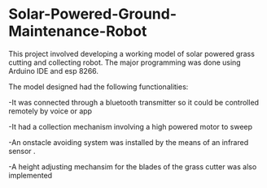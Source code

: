 # Solar-Powered-Ground-Maintenance-Robot 

This project involved developing a working model of solar powered grass cutting and collecting robot. 
The major programming was done using Arduino IDE and esp 8266.

The model designed had the following functionalities:

-It was connected through a bluetooth transmitter so it could be controlled remotely by voice or app

-It had a collection mechanism involving a high powered motor to sweep 

-An onstacle avoiding system was installed by the means of an infrared sensor .

-A height adjusting mechansim for the blades of the grass cutter was also implemented
